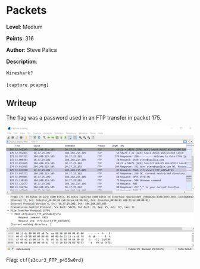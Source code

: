 # Packets
**Level**: Medium

**Points**: 316

**Author**: Steve Palica

**Description**:
```
Wireshark?

[capture.pcapng]
```

## Writeup
The flag was a password used in an FTP transfer in packet 175.

![](solution.png)

Flag: `ctf{s3cur3_FTP_p455w0rd}`
